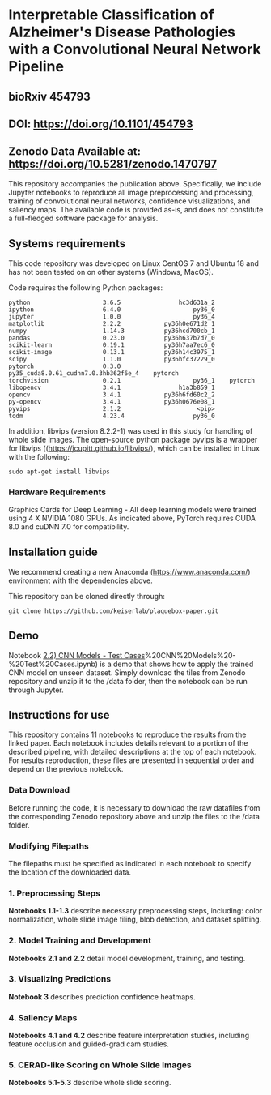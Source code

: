 # Interpretable Classification of Alzheimer's Disease Pathologies with a Convolutional Neural Network Pipeline
## bioRxiv 454793
## DOI: https://doi.org/10.1101/454793
## Zenodo Data Available at: https://doi.org/10.5281/zenodo.1470797
This repository accompanies the publication above. Specifically, we include Jupyter notebooks to reproduce all image preprocessing and processing, training of convolutional neural networks, confidence visualizations, and saliency maps. The available code is provided as-is, and does not constitute a full-fledged software package for analysis.

## Systems requirements

This code repository was developed on Linux CentOS 7 and Ubuntu 18 and has not been tested on on other systems (Windows, MacOS).

Code requires the following Python packages:
```
python                    3.6.5                hc3d631a_2  
ipython                   6.4.0                    py36_0  
jupyter                   1.0.0                    py36_4  
matplotlib                2.2.2            py36h0e671d2_1  
numpy                     1.14.3           py36hcd700cb_1  
pandas                    0.23.0           py36h637b7d7_0  
scikit-learn              0.19.1           py36h7aa7ec6_0     
scikit-image              0.13.1           py36h14c3975_1    
scipy                     1.1.0            py36hfc37229_0  
pytorch                   0.3.0            py35_cuda8.0.61_cudnn7.0.3hb362f6e_4    pytorch
torchvision               0.2.1                    py36_1    pytorch   
libopencv                 3.4.1                h1a3b859_1   
opencv                    3.4.1            py36h6fd60c2_2  
py-opencv                 3.4.1            py36h0676e08_1  
pyvips                    2.1.2                     <pip>
tqdm                      4.23.4                   py36_0
```

In addition, libvips (version 8.2.2-1) was used in this study for handling of whole slide images. The open-source python package pyvips is a wrapper for libvips ((https://jcupitt.github.io/libvips/), which can be installed in Linux with the following:

```
sudo apt-get install libvips
```

### Hardware Requirements

Graphics Cards for Deep Learning - All deep learning models were trained using 4 X NVIDIA 1080 GPUs. As indicated above, PyTorch requires CUDA 8.0 and cuDNN 7.0 for compatibility.

## Installation guide

We recommend creating a new Anaconda (https://www.anaconda.com/) environment with the dependencies above.

This repository can be cloned directly through:

```
git clone https://github.com/keiserlab/plaquebox-paper.git
```

## Demo

Notebook [2.2) CNN Models - Test Cases](https://github.com/keiserlab/plaquebox-paper/2.2)%20CNN%20Models%20-%20Test%20Cases.ipynb) is a demo that shows how to apply the trained CNN model on unseen dataset. Simply download the tiles from Zenodo repository and unzip it to the /data folder, then the notebook can be run through Jupyter.

## Instructions for use

This repository contains 11 notebooks to reproduce the results from the linked paper. Each notebook includes details relevant to a portion of the described pipeline, with detailed descriptions at the top of each notebook. For results reproduction, these files are presented in sequential order and depend on the previous notebook.

### Data Download

Before running the code, it is necessary to download the raw datafiles from the corresponding Zenodo repository above and unzip the files to the /data folder.

### Modifying Filepaths

The filepaths must be specified as indicated in each notebook to specify the location of the downloaded data.


### 1. Preprocessing Steps

**Notebooks 1.1-1.3** describe necessary preprocessing steps, including: color normalization, whole slide image tiling, blob detection, and dataset splitting.

### 2. Model Training and Development

**Notebooks 2.1 and 2.2** detail model development, training, and testing.

### 3. Visualizing Predictions

**Notebook 3** describes prediction confidence heatmaps.

### 4. Saliency Maps

**Notebooks 4.1 and 4.2** describe feature interpretation studies, including feature occlusion and guided-grad cam studies.

### 5. CERAD-like Scoring on Whole Slide Images
**Notebooks 5.1-5.3** describe whole slide scoring.




